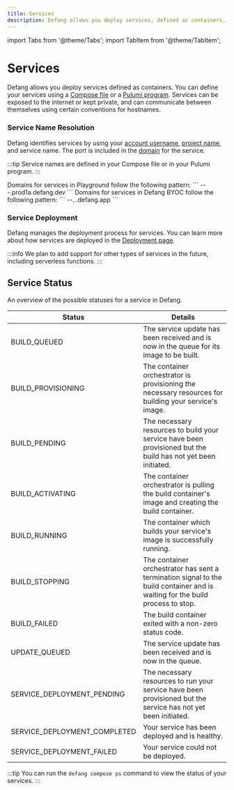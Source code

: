 ```yaml
---
title: Services
description: Defang allows you deploy services, defined as containers, to the cloud.
---
```


import Tabs from '@theme/Tabs';
import TabItem from '@theme/TabItem';

# Services

Defang allows you deploy services defined as containers. You can define your services using a [Compose file](./compose.md) or a [Pulumi program](./pulumi.md). Services can be exposed to the internet or kept private, and can communicate between themselves using certain conventions for hostnames.

### Service Name Resolution

Defang identifies services by using your [account username](/docs/concepts/accounts), [project name](/docs/concepts/projects), and service name. The port is included in the [domain](/docs/concepts/domains) for the service.


:::tip
Service names are defined in your Compose file or in your Pulumi program.
:::

<Tabs>
  <TabItem value="playground" label="Playground" default>
    Domains for services in Playground follow the following pattern:
    ```
    <username>-<service-name>--<port>.prod1a.defang.dev
    ```
  </TabItem>
  <TabItem value="byoc" label="BYOC">
    Domains for services in Defang BYOC follow the following pattern:
    ```
    <service-name>--<port>.<project-name>.<username>.defang.app
    ```
  </TabItem>
</Tabs>


### Service Deployment
Defang manages the deployment process for services. You can learn more about how services are deployed in the [Deployment page](./deployments.md).

:::info
We plan to add support for other types of services in the future, including serverless functions.
:::

## Service Status

An overview of the possible statuses for a service in Defang.

| Status | Details |
|-|-|
| BUILD_QUEUED | The service update has been received and is now in the queue for its image to be built. |
| BUILD_PROVISIONING | The container orchestrator is provisioning the necessary resources for building your service's image. |
| BUILD_PENDING | The necessary resources to build your service have been provisioned but the build has not yet been initiated. |
| BUILD_ACTIVATING | The container orchestrator is pulling the build container's image and creating the build container. |
| BUILD_RUNNING | The container which builds your service's image is successfully running. |
| BUILD_STOPPING | The container orchestrator has sent a termination signal to the build container and is waiting for the build process to stop. |
| BUILD_FAILED | The build container exited with a non-zero status code. |
| UPDATE_QUEUED | The service update has been received and is now in the queue. |
| SERVICE_DEPLOYMENT_PENDING | The necessary resources to run your service have been provisioned but the service has not yet been initiated. |
| SERVICE_DEPLOYMENT_COMPLETED | Your service has been deployed and is healthy. |
| SERVICE_DEPLOYMENT_FAILED | Your service could not be deployed. |

:::tip
You can run the `defang compose ps` command to view the status of your services.
:::
